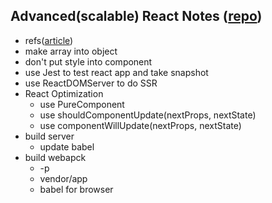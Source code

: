 ## Advanced(scalable) React Notes ([repo](https://github.com/amazingandyyy/advanced-react))
- refs([article](https://hackernoon.com/refs-in-react-all-you-need-to-know-fb9c9e2aeb81))
- make array into object
- don't put style into component
- use Jest to test react app and take snapshot
- use ReactDOMServer to do SSR
- React Optimization
  - use PureComponent
  - use shouldComponentUpdate(nextProps, nextState)
  - use componentWillUpdate(nextProps, nextState)
- build server
  - update babel
- build webapck
  - -p
  - vendor/app
  - babel for browser
